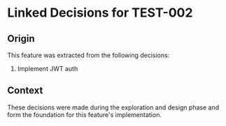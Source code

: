 # Linked Decisions for TEST-002

## Origin
This feature was extracted from the following decisions:

1. Implement JWT auth

## Context
These decisions were made during the exploration and design phase and form the foundation for this feature's implementation.
